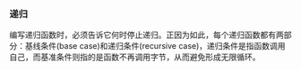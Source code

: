 ### 递归
编写递归函数时，必须告诉它何时停止递归。正因为如此，每个递归函数都有两部分：基线条件(base case)和递归条件(recursive case)，递归条件是指函数调用自己，而基准条件则指的是函数不再调用字节，从而避免形成无限循环。
